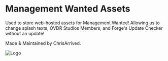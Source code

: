 # Management Wanted Assets

Used to store web-hosted assets for Management Wanted!
Allowing us to change splash texts, OVDR Studios Members, and Forge's Update Checker without an update!

Made & Maintained by ChrisArrived.

![Logo](https://fnafmw.com/share.png)

